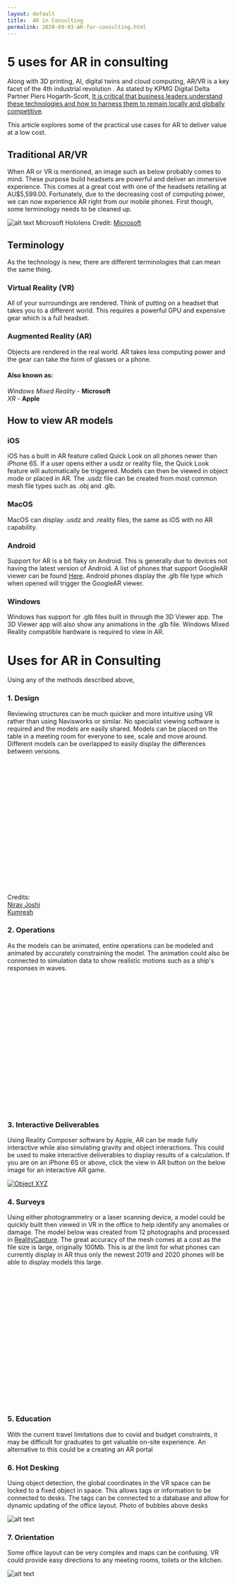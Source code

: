 ```yaml
---
layout: default
title:  AR in Consulting
permalink: 2020-09-03-AR-for-consulting.html
---
```


# 5 uses for AR in consulting 

<model-viewer width="auto"
    src="/models/boatWave.glb"
    ios-src="/models/boatWave.usdz"
    style="width: 60%; height: 300px; margin-left: auto; margin-right: auto;"
    ar camera-controls background-color="#2CCC">
</model-viewer>

Along with 3D printing, AI, digital twins and cloud computing, AR/VR is a key facet of the 4th industrial revolution . As stated by KPMG Digital Delta Partner Piers Hogarth-Scott, [It is critical that business leaders understand these technologies and how to harness them to remain locally and globally competitive](https://home.kpmg/au/en/home/insights/2020/02/2020-fourth-industrial-revolution-benchmark.html).

This article explores some of the practical use cases for AR to deliver value at a low cost.

## Traditional AR/VR

When AR or VR is mentioned, an image such as below probably comes to mind. These purpose build headsets are powerful and deliver an immersive experience. This comes at a great cost with one of the headsets retailing at AU$5,599.00. Fortunately, due to the decreasing cost of computing power, we can now experience AR right from our mobile phones. First though, some terminology needs to be cleaned up.

![alt text](images/hololens.jpeg)
Microsoft Hololens Credit: [Microsoft](https://www.microsoft.com/en-us/hololens)

## Terminology

As the technology is new, there are different terminologies that can mean the same thing. 

### Virtual Reality (VR)
All of your surroundings are rendered. Think of putting on a headset that takes you to a different world. This requires a powerful GPU and expensive gear which is a full headset.

### Augmented Reality (AR)
Objects are rendered in the real world. AR takes less computing power and the gear can take the form of glasses or a phone.

#### Also known as:
*Windows Mixed Reality* - **Microsoft** \
*XR* - **Apple**

## How to view AR models

### iOS

iOS has a built in AR feature called Quick Look on all phones newer than iPhone 6S. If a user opens either a usdz or reality file, the Quick Look feature will automatically be triggered. Models can then be viewed in object mode or placed in AR. The .usdz file can be created from most common mesh file types such  as .obj and .glb.

### MacOS

MacOS can display .usdz and .reality files, the same as iOS with no AR capability.

### Android 

Support for AR is a bit flaky on Android. This is generally due to devices not having the latest version of Android. A list of phones that support GoogleAR viewer can be found [Here](https://developers.google.com/ar/discover/supported-devices). Android phones display the .glb file type which when opened will trigger the GoogleAR viewer.

### Windows

Windows has support for .glb files built in through the 3D Viewer app. The 3D Viewer app will also show any animations in the .glb file. Windows Mixed Reality compatible hardware is required to view in AR.

# Uses for AR in Consulting
Using any of the methods described above, 
### 1. Design

Reviewing structures can be much quicker and more intuitive using VR rather than using Navisworks or similar. No specialist viewing software is required and the models are easily shared. Models can be placed on the table in a meeting room for everyone to see, scale and move around. Different models can be overlapped to easily display the differences between versions.

<model-viewer width="100%"
    src="/models/props.glb"
    ios-src="/models/props.usdz"
    style="width: 80%; height: 300px; display: flex; justify-content: center;"
    ar autoplay camera-controls background-color="#2CCC">
</model-viewer>
Credits: \
[Nirav Joshi](https://grabcad.com/library/propeller-412) \
[Kumresh](https://grabcad.com/library/propeller-423)


### 2. Operations

As the models can be animated, entire operations can be modeled and animated by accurately constraining the model. The animation could also be connected to simulation data to show realistic  motions such as a ship's responses in waves. 

<model-viewer width="100%"
    src="/models/spoolLift.glb"
    ios-src="/models/spoolLift.usdz"
    style="width: 80%; height: 300px; display: flex; justify-content: center;"
    ar autoplay camera-controls background-color="#2CCC">
</model-viewer>

### 3. Interactive Deliverables

Using Reality Composer software by Apple, AR can be made fully interactive while also simulating gravity and object interactions. This could be used to make interactive deliverables to display results of a calculation. If you are on an iPhone 6S or above, click the  view in AR button on the below image for an interactive AR game.

<a href="file.usdz" rel="ar">
	<img src="file.jpg" alt="Object XYZ">
</a>

### 4. Surveys 

Using either photogrammetry or a laser scanning device, a model could be quickly built then viewed in VR in the office to help identify any anomalies or damage. The model below was created from 12 photographs and processed in [RealityCapture](https://www.capturingreality.com). The great accuracy of the mesh comes at a cost as the file size is large, originally 100Mb. This is at the limit for what phones can currently display in AR thus only the newest 2019 and 2020 phones will be able to display models this large.

<model-viewer width="100%"
    src="/models/statue.glb"
    ios-src="/models/statue.usdz"
    style="width: 80%; height: 300px; display: flex; justify-content: center;"
    ar autoplay camera-controls background-color="#2CCC">
</model-viewer>

### 5. Education
With the current travel limitations due to covid and budget constraints, it may be difficult for graduates to get valuable on-site experience. An alternative to this could be a creating an AR portal 
### 6. Hot Desking 

Using object detection, the global coordinates in the VR space can be locked to a fixed object in space. This allows tags or information to be connected to desks. The tags can be connected to a database and allow for dynamic updating of the office layout.
Photo of bubbles above desks

![alt text](images/hotdesks.jpg)


### 7. Orientation 

Some office layout can be very complex and maps can be confusing. VR could provide easy directions to any meeting rooms, toilets or the kitchen.

![alt text](images/arrows.jpg)


